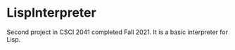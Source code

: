 # LispInterpreter
Second project in CSCI 2041 completed Fall 2021. It is a basic interpreter for Lisp.
